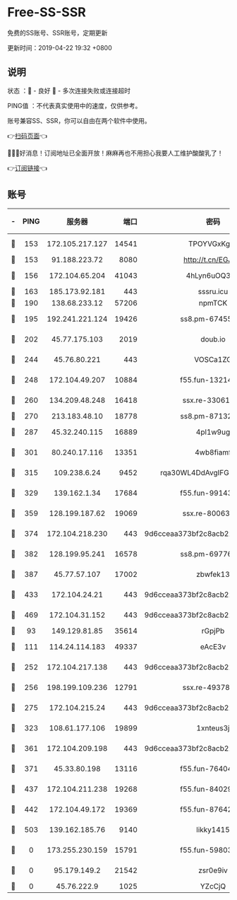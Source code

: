 # Free-SS-SSR

免费的SS账号、SSR账号，定期更新

更新时间：2019-04-22 19:32 +0800

## 说明

状态     ：🙂 - 良好 🙁 - 多次连接失败或连接超时

PING值   ：不代表真实使用中的速度，仅供参考。

账号兼容SS、SSR，你可以自由在两个软件中使用。

👉[扫码页面](https://liesauer.github.io/Free-SS-SSR/)👈

🎉🎉🎉好消息！订阅地址已全面开放！麻麻再也不用担心我要人工维护酸酸乳了！

👉[订阅链接](https://www.liesauer.net/yogurt/subscribe?ACCESS_TOKEN=DAYxR3mMaZAsaqUb)👈

## 账号

|-|PING|服务器|端口|密码|加密方式|区域|
|:----:|:----:|:-----:|-----:|:----:|:----:|:----:|
|🙂|153|172.105.217.127|14541|TPOYVGxKglpi|aes-256-cfb|JP|
|🙂|153|91.188.223.72|8080|http://t.cn/EGJIyrl|rc4-md5|RU|
|🙂|156|172.104.65.204|41043|4hLyn6uOQ3hU|aes-256-cfb|JP|
|🙂|163|185.173.92.181|443|sssru.icu|rc4-md5|RU|
|🙂|190|138.68.233.12|57206|npmTCK|rc4-md5|US|
|🙂|195|192.241.221.124|19426|ss8.pm-67455656|aes-256-cfb|US|
|🙂|202|45.77.175.103|2019|doub.io|aes-128-ctr|SG|
|🙂|244|45.76.80.221|443|VOSCa1ZG|aes-256-cfb|DE|
|🙂|248|172.104.49.207|10884|f55.fun-13214951|aes-256-cfb|SG|
|🙂|260|134.209.48.248|16418|ssx.re-33061012|aes-256-cfb|US|
|🙂|270|213.183.48.10|18778|ss8.pm-87132354|rc4-md5|RU|
|🙂|287|45.32.240.115|16889|4pl1w9ug|aes-256-cfb|AU|
|🙂|301|80.240.17.116|13351|4wb8fiamf|aes-256-cfb|DE|
|🙂|315|109.238.6.24|9452|rqa30WL4DdAvgIFG6Fs3znzTa|aes-256-cfb|FR|
|🙂|329|139.162.1.34|17684|f55.fun-99143275|aes-256-cfb|SG|
|🙂|359|128.199.187.62|19069|ssx.re-80063922|aes-256-cfb|SG|
|🙂|374|172.104.218.230|443|9d6cceaa373bf2c8acb22e60b6a58be6|aes-256-cfb|US|
|🙂|382|128.199.95.241|16578|ss8.pm-69776510|aes-256-cfb|SG|
|🙂|387|45.77.57.107|17002|zbwfek13|aes-256-cfb|GB|
|🙂|433|172.104.24.21|443|9d6cceaa373bf2c8acb22e60b6a58be6|aes-256-cfb|US|
|🙂|469|172.104.31.152|443|9d6cceaa373bf2c8acb22e60b6a58be6|aes-256-cfb|US|
|🙂|93|149.129.81.85|35614|rGpjPb|rc4-md5|CN|
|🙂|111|114.24.114.183|49337|eAcE3v|chacha20-ietf|TW|
|🙂|252|172.104.217.138|443|9d6cceaa373bf2c8acb22e60b6a58be6|aes-256-cfb|US|
|🙂|256|198.199.109.236|12791|ssx.re-49378224|aes-256-cfb|US|
|🙂|275|172.104.215.24|443|9d6cceaa373bf2c8acb22e60b6a58be6|aes-256-cfb|US|
|🙂|323|108.61.177.106|19899|1xnteus3j|aes-256-cfb|FR|
|🙂|361|172.104.209.198|443|9d6cceaa373bf2c8acb22e60b6a58be6|aes-256-cfb|US|
|🙂|371|45.33.80.198|13116|f55.fun-76404127|aes-256-cfb|US|
|🙂|437|172.104.211.238|19268|f55.fun-84029225|aes-256-cfb|US|
|🙂|442|172.104.49.172|19369|f55.fun-87642151|aes-256-cfb|SG|
|🙁|503|139.162.185.76|9140|likky1415|aes-256-cfb|DE|
|🙁|0|173.255.230.159|15791|f55.fun-59803167|aes-256-cfb|US|
|🙁|0|95.179.149.2|21542|zsr0e9iv|aes-256-cfb|NL|
|🙁|0|45.76.222.9|1025|YZcCjQ|rc4-md5|JP|
